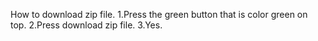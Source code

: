 How to download zip file.
1.Press the green button that is color green on top.
2.Press download zip file.
3.Yes.
